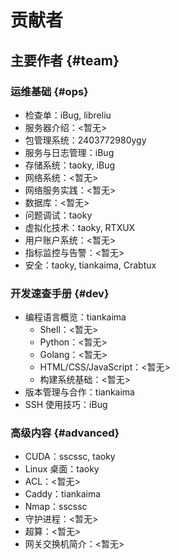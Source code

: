 # 贡献者

## 主要作者 {#team}

### 运维基础 {#ops}

- 检查单：iBug, libreliu
- 服务器介绍：<暂无>
- 包管理系统：2403772980ygy
- 服务与日志管理：iBug
- 存储系统：taoky, iBug
- 网络系统：<暂无>
- 网络服务实践：<暂无>
- 数据库：<暂无>
- 问题调试：taoky
- 虚拟化技术：taoky, RTXUX
- 用户账户系统：<暂无>
- 指标监控与告警：<暂无>
- 安全：taoky, tiankaima, Crabtux

### 开发速查手册 {#dev}

- 编程语言概览：tiankaima
    - Shell：<暂无>
    - Python：<暂无>
    - Golang：<暂无>
    - HTML/CSS/JavaScript：<暂无>
    - 构建系统基础：<暂无>
- 版本管理与合作：tiankaima
- SSH 使用技巧：iBug

### 高级内容 {#advanced}

- CUDA：sscssc, taoky
- Linux 桌面：taoky
- ACL：<暂无>
- Caddy：tiankaima
- Nmap：sscssc
- 守护进程：<暂无>
- 超算：<暂无>
- 网关交换机简介：<暂无>

<!-- ## GitHub 贡献者 {#github} -->
